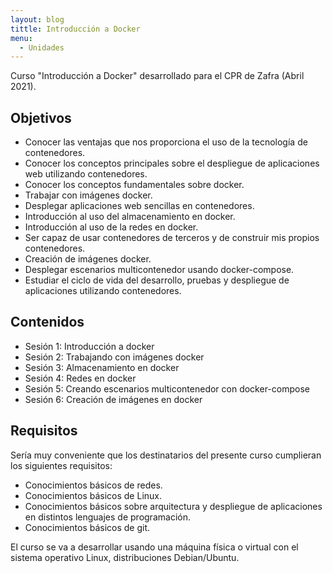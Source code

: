 ```yaml
---
layout: blog
tittle: Introducción a Docker
menu:
  - Unidades
---
```


Curso "Introducción a Docker" desarrollado para el CPR de Zafra (Abril 2021).

## Objetivos

* Conocer las ventajas que nos proporciona el uso de la tecnología de contenedores.
* Conocer los conceptos principales sobre el despliegue de aplicaciones web utilizando contenedores.
* Conocer los conceptos fundamentales sobre docker.
* Trabajar con imágenes docker.
* Desplegar aplicaciones web sencillas en contenedores.
* Introducción al uso del almacenamiento en docker.
* Introducción al uso de la redes en docker.
* Ser capaz de usar contenedores de terceros y de construir mis propios contenedores.    
* Creación de imágenes docker.
* Desplegar escenarios multicontenedor usando docker-compose.
* Estudiar el ciclo de vida del desarrollo, pruebas y despliegue de aplicaciones utilizando contenedores.

## Contenidos

* Sesión 1: Introducción a docker
* Sesión 2: Trabajando con imágenes docker
* Sesión 3: Almacenamiento en docker
* Sesión 4: Redes en docker
* Sesión 5: Creando escenarios multicontenedor con docker-compose
* Sesión 6: Creación de imágenes en docker

## Requisitos

Sería muy conveniente que los destinatarios del presente curso cumplieran los siguientes requisitos:

* Conocimientos básicos de redes.
* Conocimientos básicos de Linux.
* Conocimientos básicos sobre arquitectura y despliegue de aplicaciones en distintos lenguajes de programación.
* Conocimientos básicos de git.

El curso se va a desarrollar usando una máquina física o virtual con el sistema operativo Linux, distribuciones Debian/Ubuntu.
